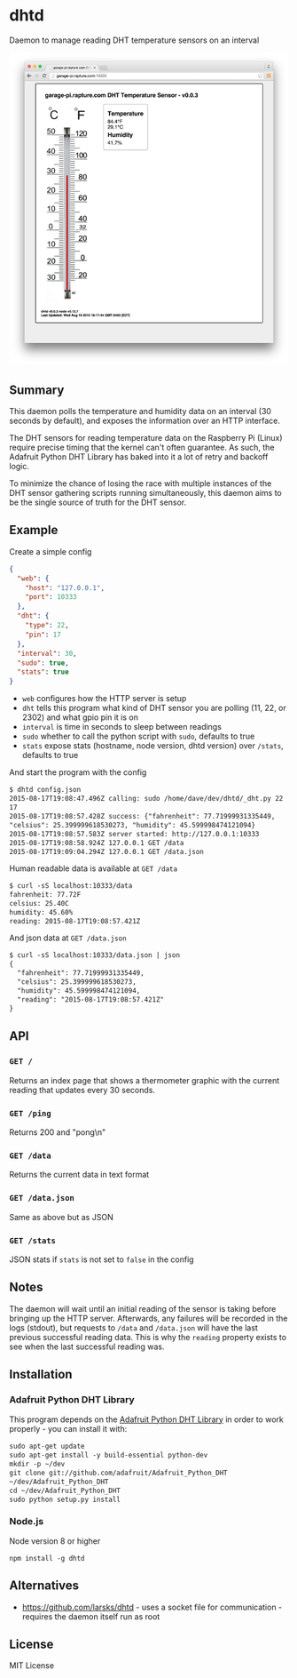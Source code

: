 dhtd
====

Daemon to manage reading DHT temperature sensors on an interval

![screenshot](/screenshots/index.png)

Summary
-------

This daemon polls the temperature and humidity data on an interval (30 seconds
by default), and exposes the information over an HTTP interface.

The DHT sensors for reading temperature data on the Raspberry Pi (Linux)
require precise timing that the kernel can't often guarantee.  As such,
the Adafruit Python DHT Library has baked into it a lot of retry and backoff
logic.

To minimize the chance of losing the race with multiple instances of the
DHT sensor gathering scripts running simultaneously, this daemon aims to be
the single source of truth for the DHT sensor.

Example
-------

Create a simple config

``` json
{
  "web": {
    "host": "127.0.0.1",
    "port": 10333
  },
  "dht": {
    "type": 22,
    "pin": 17
  },
  "interval": 30,
  "sudo": true,
  "stats": true
}
```

- `web` configures how the HTTP server is setup
- `dht` tells this program what kind of DHT sensor you are polling (11, 22, or 2302) and what gpio pin it is on
- `interval` is time in seconds to sleep between readings
- `sudo` whether to call the python script with `sudo`, defaults to true
- `stats` expose stats (hostname, node version, dhtd version) over `/stats`, defaults to true

And start the program with the config

    $ dhtd config.json
    2015-08-17T19:08:47.496Z calling: sudo /home/dave/dev/dhtd/_dht.py 22 17
    2015-08-17T19:08:57.428Z success: {"fahrenheit": 77.71999931335449, "celsius": 25.399999618530273, "humidity": 45.599998474121094}
    2015-08-17T19:08:57.583Z server started: http://127.0.0.1:10333
    2015-08-17T19:08:58.924Z 127.0.0.1 GET /data
    2015-08-17T19:09:04.294Z 127.0.0.1 GET /data.json

Human readable data is available at `GET /data`

    $ curl -sS localhost:10333/data
    fahrenheit: 77.72F
    celsius: 25.40C
    humidity: 45.60%
    reading: 2015-08-17T19:08:57.421Z

And json data at `GET /data.json`

    $ curl -sS localhost:10333/data.json | json
    {
      "fahrenheit": 77.71999931335449,
      "celsius": 25.399999618530273,
      "humidity": 45.599998474121094,
      "reading": "2015-08-17T19:08:57.421Z"
    }

API
---

### `GET /`

Returns an index page that shows a thermometer graphic with the current reading that
updates every 30 seconds.

### `GET /ping`

Returns 200 and "pong\n"

### `GET /data`

Returns the current data in text format

### `GET /data.json`

Same as above but as JSON

### `GET /stats`

JSON stats if `stats` is not set to `false` in the config

Notes
-----

The daemon will wait until an initial reading of the sensor is taking before
bringing up the HTTP server.  Afterwards, any failures will be recorded in
the logs (stdout), but requests to `/data` and `/data.json` will have the
last previous successful reading data.  This is why the `reading` property
exists to see when the last successful reading was.

Installation
------------

### Adafruit Python DHT Library

This program depends on the [Adafruit Python DHT Library](https://github.com/adafruit/Adafruit_Python_DHT)
in order to work properly - you can install it with:

    sudo apt-get update
    sudo apt-get install -y build-essential python-dev
    mkdir -p ~/dev
    git clone git://github.com/adafruit/Adafruit_Python_DHT ~/dev/Adafruit_Python_DHT
    cd ~/dev/Adafruit_Python_DHT
    sudo python setup.py install

### Node.js

Node version 8 or higher

    npm install -g dhtd

Alternatives
------------

- https://github.com/larsks/dhtd - uses a socket file for communication - requires the daemon itself run as root

License
-------

MIT License
